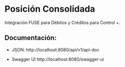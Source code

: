 # Posición Consolidada

Integración FUSE para Débitos y Créditos para Control +.

Documentación:
---

* JSON:
http://localhost:8080/api/v1/api-doc

* Swagger UI
http://localhost:8080/swagger-ui

